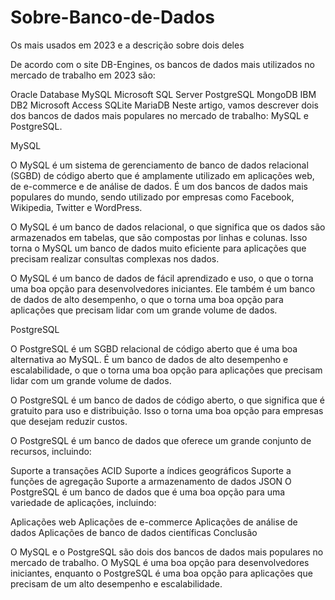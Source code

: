 # Sobre-Banco-de-Dados
Os mais usados em 2023 e a descrição sobre dois deles


De acordo com o site DB-Engines, os bancos de dados mais utilizados no mercado de trabalho em 2023 são:

Oracle Database
MySQL
Microsoft SQL Server
PostgreSQL
MongoDB
IBM DB2
Microsoft Access
SQLite
MariaDB
Neste artigo, vamos descrever dois dos bancos de dados mais populares no mercado de trabalho: MySQL e PostgreSQL.

MySQL

O MySQL é um sistema de gerenciamento de banco de dados relacional (SGBD) de código aberto que é amplamente utilizado em aplicações web, de e-commerce e de análise de dados. É um dos bancos de dados mais populares do mundo, sendo utilizado por empresas como Facebook, Wikipedia, Twitter e WordPress.

O MySQL é um banco de dados relacional, o que significa que os dados são armazenados em tabelas, que são compostas por linhas e colunas. Isso torna o MySQL um banco de dados muito eficiente para aplicações que precisam realizar consultas complexas nos dados.

O MySQL é um banco de dados de fácil aprendizado e uso, o que o torna uma boa opção para desenvolvedores iniciantes. Ele também é um banco de dados de alto desempenho, o que o torna uma boa opção para aplicações que precisam lidar com um grande volume de dados.

PostgreSQL

O PostgreSQL é um SGBD relacional de código aberto que é uma boa alternativa ao MySQL. É um banco de dados de alto desempenho e escalabilidade, o que o torna uma boa opção para aplicações que precisam lidar com um grande volume de dados.

O PostgreSQL é um banco de dados de código aberto, o que significa que é gratuito para uso e distribuição. Isso o torna uma boa opção para empresas que desejam reduzir custos.

O PostgreSQL é um banco de dados que oferece um grande conjunto de recursos, incluindo:

Suporte a transações ACID
Suporte a índices geográficos
Suporte a funções de agregação
Suporte a armazenamento de dados JSON
O PostgreSQL é um banco de dados que é uma boa opção para uma variedade de aplicações, incluindo:

Aplicações web
Aplicações de e-commerce
Aplicações de análise de dados
Aplicações de banco de dados científicas
Conclusão

O MySQL e o PostgreSQL são dois dos bancos de dados mais populares no mercado de trabalho. O MySQL é uma boa opção para desenvolvedores iniciantes, enquanto o PostgreSQL é uma boa opção para aplicações que precisam de um alto desempenho e escalabilidade.



